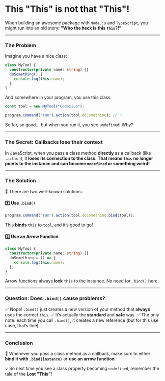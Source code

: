 # This "This" is not that "This"!

When building an awesome package with `Node.js` and `TypeScript`, you might run into an old story:
**"Who the heck is this `this`?!"**

---

### The Problem

Imagine you have a nice class:

```ts
class MyTool {
  constructor(private name: string) {}
  doSomething() {
    console.log(this.name);
  }
}
```

And somewhere in your program, you use this class:

```ts
const tool = new MyTool("Codexiuo");

program.command("run").action(tool.doSomething); // 💥
```

So far, so good… but when you run it, you see `undefined`! Why?

---

### The Secret: Callbacks lose their context

In JavaScript, when you pass a class method **directly** as a callback (like `.action`), it **loses its connection to the class**.
**That means `this` no longer points to the instance and can become `undefined` or something weird!**

---

### The Solution

🚀 There are two well-known solutions:

#### 1️⃣ Use `.bind()`

```ts
program.command("run").action(tool.doSomething.bind(tool));
```

This **binds** `this` to `tool`, and it’s good to go!

#### 2️⃣ Use an Arrow Function

```ts
class MyTool {
  constructor(private name: string) {}
  doSomething = () => {
    console.log(this.name);
  };
}
```

Arrow functions always **lock** `this` to the instance. No need for `.bind()` here.

---

### Question: Does `.bind()` cause problems?

✅ Nope! `.bind()` just creates a new version of your method that **always** uses the correct `this`.
✅ It’s actually the **standard** and **safe** way.
✅ The only note: each time you call `.bind()`, it creates a new reference (but for this use case, that’s fine).

---

### Conclusion

🎯 Whenever you pass a class method as a callback, make sure to either **bind it with `.bind(instance)`** or **use an arrow function**.

💡 So next time you see a class property becoming `undefined`, remember the tale of the **Lost "This"**!
